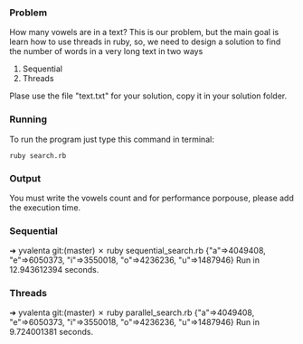 ### Problem

How many vowels are in a text? This is our problem, but the main goal is
learn how to use threads in ruby, so, we need to design a solution to find
the number of words in a very long text in two ways

1. Sequential
2. Threads

Plase use the file "text.txt" for your solution, copy it in your solution
folder.

### Running

To run the program just type this command in terminal:

`ruby search.rb`

### Output

You must write the vowels count and for performance porpouse, please add
the execution time.

### Sequential

➜  yvalenta git:(master) ✗ ruby sequential_search.rb
{"a"=>4049408, "e"=>6050373, "i"=>3550018, "o"=>4236236, "u"=>1487946}
Run in 12.943612394 seconds.

### Threads

➜  yvalenta git:(master) ✗ ruby parallel_search.rb
{"a"=>4049408, "e"=>6050373, "i"=>3550018, "o"=>4236236, "u"=>1487946}
Run in 9.724001381 seconds.
